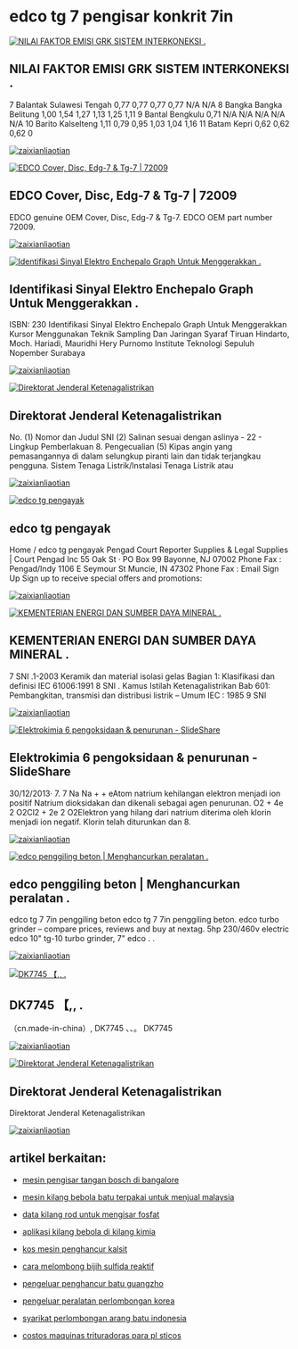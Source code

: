 # edco tg 7 pengisar konkrit 7in
<a href="https://mnn.zoosnet.net/LR/Chatpre.aspx?id=MNN94995150&p=https://topgrinding.com/" target="_blank">![NILAI FAKTOR EMISI GRK SISTEM INTERKONEKSI .](https://github.com/technlg/images/blob/main/21.jpg)</a>
## NILAI FAKTOR EMISI GRK SISTEM INTERKONEKSI .
7 Balantak Sulawesi Tengah 0,77 0,77 0,77 0,77 N/A N/A 8 Bangka Bangka Belitung 1,00 1,54 1,27 1,13 1,25 1,11 9 Bantal Bengkulu 0,71 N/A N/A N/A N/A N/A 10 Barito Kalselteng 1,11 0,79 0,95 1,03 1,04 1,16 11 Batam Kepri 0,62 0,62 0,62 0 
<a href="https://mnn.zoosnet.net/LR/Chatpre.aspx?id=MNN94995150&p=https://topgrinding.com/" target="_blank"><img src="https://github.com/technlg/images/raw/main/chat11.jpg" alt="zaixianliaotian"/></a><a href="//whatsapp.shibangsoft.com/WhatsApp.php" ><img src="https://github.com/technlg/images/raw/main/chat11.png" alt=""></a>
<a href="https://mnn.zoosnet.net/LR/Chatpre.aspx?id=MNN94995150&p=https://topgrinding.com/" target="_blank">![EDCO Cover, Disc, Edg-7 & Tg-7 | 72009](https://github.com/technlg/images/blob/main/54.jpg)</a>
## EDCO Cover, Disc, Edg-7 & Tg-7 | 72009
EDCO genuine OEM Cover, Disc, Edg-7 & Tg-7. EDCO OEM part number 72009.
<a href="https://mnn.zoosnet.net/LR/Chatpre.aspx?id=MNN94995150&p=https://topgrinding.com/" target="_blank"><img src="https://github.com/technlg/images/raw/main/chat11.jpg" alt="zaixianliaotian"/></a><a href="//whatsapp.shibangsoft.com/WhatsApp.php" ><img src="https://github.com/technlg/images/raw/main/chat11.png" alt=""></a>
<a href="https://mnn.zoosnet.net/LR/Chatpre.aspx?id=MNN94995150&p=https://topgrinding.com/" target="_blank">![Identifikasi Sinyal Elektro Enchepalo Graph Untuk Menggerakkan .](https://github.com/technlg/images/blob/main/58.jpg)</a>
## Identifikasi Sinyal Elektro Enchepalo Graph Untuk Menggerakkan .
ISBN: 230 Identifikasi Sinyal Elektro Enchepalo Graph Untuk Menggerakkan Kursor Menggunakan Teknik Sampling Dan Jaringan Syaraf Tiruan Hindarto, Moch. Hariadi, Mauridhi Hery Purnomo Institute Teknologi Sepuluh Nopember Surabaya 
<a href="https://mnn.zoosnet.net/LR/Chatpre.aspx?id=MNN94995150&p=https://topgrinding.com/" target="_blank"><img src="https://github.com/technlg/images/raw/main/chat11.jpg" alt="zaixianliaotian"/></a><a href="//whatsapp.shibangsoft.com/WhatsApp.php" ><img src="https://github.com/technlg/images/raw/main/chat11.png" alt=""></a>
<a href="https://mnn.zoosnet.net/LR/Chatpre.aspx?id=MNN94995150&p=https://topgrinding.com/" target="_blank">![Direktorat Jenderal Ketenagalistrikan](https://github.com/technlg/images/blob/main/43.jpg)</a>
## Direktorat Jenderal Ketenagalistrikan
No. (1) Nomor dan Judul SNI (2) Salinan sesuai dengan aslinya - 22 - Lingkup Pemberlakuan 8. Pengecualian (5) Kipas angin yang pemasangannya di dalam selungkup piranti lain dan tidak terjangkau pengguna. Sistem Tenaga Listrik/lnstalasi Tenaga Listrik atau
<a href="https://mnn.zoosnet.net/LR/Chatpre.aspx?id=MNN94995150&p=https://topgrinding.com/" target="_blank"><img src="https://github.com/technlg/images/raw/main/chat11.jpg" alt="zaixianliaotian"/></a><a href="//whatsapp.shibangsoft.com/WhatsApp.php" ><img src="https://github.com/technlg/images/raw/main/chat11.png" alt=""></a>
<a href="https://mnn.zoosnet.net/LR/Chatpre.aspx?id=MNN94995150&p=https://topgrinding.com/" target="_blank">![edco tg pengayak](https://github.com/technlg/images/blob/main/13.jpg)</a>
## edco tg pengayak
Home / edco tg pengayak Pengad Court Reporter Supplies & Legal Supplies | Court  Pengad Inc 55 Oak St · PO Box 99 Bayonne, NJ 07002 Phone Fax : Pengad/Indy 1106 E Seymour St Muncie, IN 47302 Phone Fax : Email Sign Up Sign up to receive special offers and promotions:
<a href="https://mnn.zoosnet.net/LR/Chatpre.aspx?id=MNN94995150&p=https://topgrinding.com/" target="_blank"><img src="https://github.com/technlg/images/raw/main/chat11.jpg" alt="zaixianliaotian"/></a><a href="//whatsapp.shibangsoft.com/WhatsApp.php" ><img src="https://github.com/technlg/images/raw/main/chat11.png" alt=""></a>
<a href="https://mnn.zoosnet.net/LR/Chatpre.aspx?id=MNN94995150&p=https://topgrinding.com/" target="_blank">![KEMENTERIAN ENERGI DAN SUMBER DAYA MINERAL .](https://github.com/technlg/images/blob/main/57.jpg)</a>
## KEMENTERIAN ENERGI DAN SUMBER DAYA MINERAL .
7 SNI .1-2003 Keramik dan material isolasi gelas Bagian 1: Klasifikasi dan definisi IEC 61006:1991 8 SNI . Kamus Istilah Ketenagalistrikan Bab 601: Pembangkitan, transmisi dan distribusi listrik – Umum IEC : 1985 9 SNI 
<a href="https://mnn.zoosnet.net/LR/Chatpre.aspx?id=MNN94995150&p=https://topgrinding.com/" target="_blank"><img src="https://github.com/technlg/images/raw/main/chat11.jpg" alt="zaixianliaotian"/></a><a href="//whatsapp.shibangsoft.com/WhatsApp.php" ><img src="https://github.com/technlg/images/raw/main/chat11.png" alt=""></a>
<a href="https://mnn.zoosnet.net/LR/Chatpre.aspx?id=MNN94995150&p=https://topgrinding.com/" target="_blank">![Elektrokimia 6 pengoksidaan & penurunan - SlideShare](https://github.com/technlg/images/blob/main/57.jpg)</a>
## Elektrokimia 6 pengoksidaan & penurunan - SlideShare
30/12/2013· 7. 7 Na Na + + eAtom natrium kehilangan elektron menjadi ion positif Natrium dioksidakan dan dikenali sebagai agen penurunan. O2 + 4e 2 O2Cl2 + 2e 2 O2Elektron yang hilang dari natrium diterima oleh klorin menjadi ion negatif. Klorin telah diturunkan dan 8.
<a href="https://mnn.zoosnet.net/LR/Chatpre.aspx?id=MNN94995150&p=https://topgrinding.com/" target="_blank"><img src="https://github.com/technlg/images/raw/main/chat11.jpg" alt="zaixianliaotian"/></a><a href="//whatsapp.shibangsoft.com/WhatsApp.php" ><img src="https://github.com/technlg/images/raw/main/chat11.png" alt=""></a>
<a href="https://mnn.zoosnet.net/LR/Chatpre.aspx?id=MNN94995150&p=https://topgrinding.com/" target="_blank">![edco penggiling beton | Menghancurkan peralatan .](https://github.com/technlg/images/blob/main/53.jpg)</a>
## edco penggiling beton | Menghancurkan peralatan .
edco tg 7 7in penggiling beton edco tg 7 7in penggiling beton. edco turbo grinder – compare prices, reviews and buy at nextag. 5hp 230/460v electric edco 10" tg-10 turbo grinder, 7" edco . .
<a href="https://mnn.zoosnet.net/LR/Chatpre.aspx?id=MNN94995150&p=https://topgrinding.com/" target="_blank"><img src="https://github.com/technlg/images/raw/main/chat11.jpg" alt="zaixianliaotian"/></a><a href="//whatsapp.shibangsoft.com/WhatsApp.php" ><img src="https://github.com/technlg/images/raw/main/chat11.png" alt=""></a>
<a href="https://mnn.zoosnet.net/LR/Chatpre.aspx?id=MNN94995150&p=https://topgrinding.com/" target="_blank">![ DK7745 【,, .](https://github.com/technlg/images/blob/main/65.jpg)</a>
##  DK7745 【,, .
（cn.made-in-china）, DK7745 、、。 DK7745  
<a href="https://mnn.zoosnet.net/LR/Chatpre.aspx?id=MNN94995150&p=https://topgrinding.com/" target="_blank"><img src="https://github.com/technlg/images/raw/main/chat11.jpg" alt="zaixianliaotian"/></a><a href="//whatsapp.shibangsoft.com/WhatsApp.php" ><img src="https://github.com/technlg/images/raw/main/chat11.png" alt=""></a>
<a href="https://mnn.zoosnet.net/LR/Chatpre.aspx?id=MNN94995150&p=https://topgrinding.com/" target="_blank">![Direktorat Jenderal Ketenagalistrikan](https://github.com/technlg/images/blob/main/54.jpg)</a>
## Direktorat Jenderal Ketenagalistrikan
Direktorat Jenderal Ketenagalistrikan
<a href="https://mnn.zoosnet.net/LR/Chatpre.aspx?id=MNN94995150&p=https://topgrinding.com/" target="_blank"><img src="https://github.com/technlg/images/raw/main/chat11.jpg" alt="zaixianliaotian"/></a><a href="//whatsapp.shibangsoft.com/WhatsApp.php" ><img src="https://github.com/technlg/images/raw/main/chat11.png" alt=""></a>
## artikel berkaitan:
* [mesin pengisar tangan bosch di bangalore](mesin%20pengisar%20tangan%20bosch%20di%20bangalore.md)
* [mesin kilang bebola batu terpakai untuk menjual malaysia](mesin%20kilang%20bebola%20batu%20terpakai%20untuk%20menjual%20malaysia.md)
* [data kilang rod untuk mengisar fosfat](data%20kilang%20rod%20untuk%20mengisar%20fosfat.md)
* [aplikasi kilang bebola di kilang kimia](aplikasi%20kilang%20bebola%20di%20kilang%20kimia.md)
* [kos mesin penghancur kalsit](kos%20mesin%20penghancur%20kalsit.md)
* [cara melombong bijih sulfida reaktif](cara%20melombong%20bijih%20sulfida%20reaktif.md)
* [pengeluar penghancur batu guangzho](pengeluar%20penghancur%20batu%20guangzho.md)
* [pengeluar peralatan perlombongan korea](pengeluar%20peralatan%20perlombongan%20korea.md)
* [syarikat perlombongan arang batu indonesia](syarikat%20perlombongan%20arang%20batu%20indonesia.md)
* [costos maquinas trituradoras para pl sticos](costos%20maquinas%20trituradoras%20para%20pl%20sticos.md)
